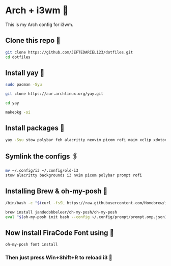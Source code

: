 # Arch + i3wm 🐧 
This is my Arch config for i3wm.

## Clone this repo 📂
```bash
git clone https://github.com/JEFTEDARIEL123/dotfiles.git
cd dotfiles
```

## Install yay 💾
```bash
sudo pacman -Syu
```
```bash
git clone https://aur.archlinux.org/yay.git
```
```bash
cd yay
```
```bash
makepkg -si
```

## Install packages 💾
```bash
yay -Syu stow polybar feh alacritty neovim picom rofi maim xclip xdotool
``` 

## Symlink the configs 🖇
```bash
mv ~/.config/i3 ~/.config/old-i3
stow alacritty backgrounds i3 nvim picom polybar prompt rofi
```

## Installing Brew & oh-my-posh 💾
```bash
/bin/bash -c "$(curl -fsSL https://raw.githubusercontent.com/Homebrew/install/HEAD/install.sh)"
```
```bash
brew install jandedobbeleer/oh-my-posh/oh-my-posh
eval "$(oh-my-posh init bash --config ~/.config/prompt/prompt.omp.json)"
```

## Now install FiraCode Font using 💾
```bash
oh-my-posh font install
```

### Then just press Win+Shift+R to reload i3 🚀
